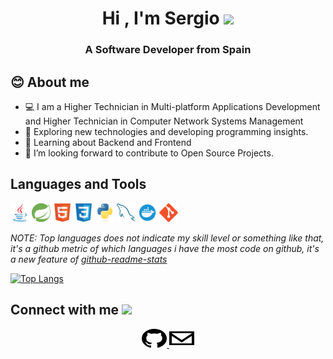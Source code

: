 <h1 align="center"><b>Hi , I'm Sergio </b><img src="https://media.giphy.com/media/hvRJCLFzcasrR4ia7z/giphy.gif" width="35"></h1>
<h3 align="center">A Software Developer from Spain</h3>
  
## **😊 About me**
- 💻 I am a Higher Technician in Multi-platform Applications Development and Higher Technician in Computer Network Systems Management
- 🤔 Exploring new technologies and developing programming insights.
- 🌱 Learning about Backend and Frontend
- 💬 I’m looking forward to contribute to Open Source Projects.


## Languages and Tools
<code><img height="30" src="https://raw.githubusercontent.com/perrebser/perrebser/main/images/java.svg"></code>
<code><img height="30" src="https://raw.githubusercontent.com/perrebser/perrebser/main/images/spring-svgrepo-com.svg"></code>
<code><img height="30" src="https://raw.githubusercontent.com/perrebser/perrebser/main/images/html.svg"></code>
<code><img height="30" src="https://raw.githubusercontent.com/perrebser/perrebser/main/images/css.svg"></code>
<code><img height="30" src="https://raw.githubusercontent.com/perrebser/perrebser/main/images/python.svg"></code>
<code><img height="30" src="https://raw.githubusercontent.com/perrebser/perrebser/main/images/sql.svg"></code>
<code><img height="30" src="https://raw.githubusercontent.com/perrebser/perrebser/main/images/docker-svgrepo-com.svg"></code>
<code><img height="30" src="https://raw.githubusercontent.com/perrebser/perrebser/main/images/git.svg"></code>



*NOTE: Top languages does not indicate my skill level or something like that, it's a github metric of which languages i have the most code on github, it's a new feature of [github-readme-stats](https://github.com/anuraghazra/github-readme-stats)*


[![Top Langs](https://github-readme-stats.vercel.app/api/top-langs/?username=perrebser&theme=radical&layout=compact)](https://github.com/anuraghazra/github-readme-stats)




<h2> Connect with me <img src="https://github.com/oHTGo/oHTGo/blob/main/images/handshake.gif" height="35px"></h2>
<p align="center">
  <a href="https://github.com/perrebser" target="_blank">
    <code><img src="https://raw.githubusercontent.com/perrebser/perrebser/main/images/github.svg" height="30" width="40"/></code>
  </a>
  <a href="mailto:devperrebser@gmail.com" target="_blank">
    <code><img src="https://raw.githubusercontent.com/perrebser/perrebser/main/images/email.svg"  height="30" width="40"/></code>
  </a>
</p>
